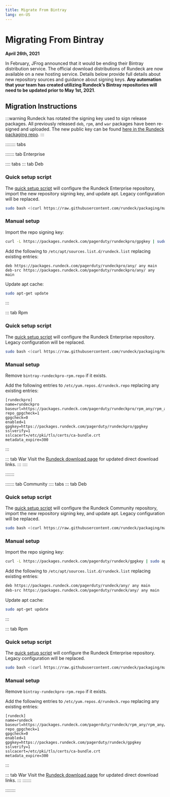 ```yaml
---
title: Migrate From Bintray
lang: en-US
---
```


# Migrating From Bintray
**April 26th, 2021**

In February, JFrog announced that it would be ending their Bintray distribution service. The official download distributions of Rundeck are now available on a new hosting service.  Details below provide full details about new repository sources and guidance about signing keys.  **Any automation that your team has created utilizing Rundeck’s Bintray repositories will need to be updated prior to May 1st, 2021**.

## Migration Instructions
:::warning
Rundeck has rotated the signing key used to sign release packages. All previously released
`deb`, `rpm`, and `war` packages have been re-signed and uploaded. The new public key can be found [here in the Rundeck packaging repo](https://github.com/rundeck/packaging/blob/main/pubring.gpg).
:::


:::::::: tabs

::::::: tab Enterprise

:::: tabs
::: tab Deb
### Quick setup script
The [quick setup script](https://github.com/rundeck/packaging/blob/main/scripts/deb-setup.sh) will configure the Rundeck Enterprise repository,
import the new repository signing key, and update apt. Legacy configuration
will be replaced.

```bash
sudo bash <(curl https://raw.githubusercontent.com/rundeck/packaging/main/scripts/deb-setup.sh) rundeckpro
```

### Manual setup

Import the repo signing key:
```bash
curl -L https://packages.rundeck.com/pagerduty/rundeckpro/gpgkey | sudo apt-key add -
```

Add the following to `/etc/apt/sources.list.d/rundeck.list` replacing existing entries:
```
deb https://packages.rundeck.com/pagerduty/rundeckpro/any/ any main
deb-src https://packages.rundeck.com/pagerduty/rundeckpro/any/ any main
```

Update apt cache:
```bash
sudo apt-get update
```

:::

::: tab Rpm
### Quick setup script
The [quick setup script](https://github.com/rundeck/packaging/blob/main/scripts/rpm-setup.sh) will configure the Rundeck Enterprise repository. Legacy configuration
will be replaced.

```bash
sudo bash <(curl https://raw.githubusercontent.com/rundeck/packaging/main/scripts/rpm-setup.sh) rundeckpro
```

### Manual setup

Remove `bintray-rundeckpro-rpm.repo` if it exists.

Add the following entries to `/etc/yum.repos.d/rundeck.repo` replacing any existing entries:
```properties
[rundeckpro]
name=rundeckpro
baseurl=https://packages.rundeck.com/pagerduty/rundeckpro/rpm_any/rpm_any/$basearch
repo_gpgcheck=1
gpgcheck=0
enabled=1
gpgkey=https://packages.rundeck.com/pagerduty/rundeckpro/gpgkey
sslverify=1
sslcacert=/etc/pki/tls/certs/ca-bundle.crt
metadata_expire=300
```

:::

::: tab War
Visit the [Rundeck download page](https://download.rundeck.com) for updated direct
download links.
:::
::::

:::::::


::::::: tab Community
:::: tabs
::: tab Deb
### Quick setup script
The [quick setup script](https://github.com/rundeck/packaging/blob/main/scripts/deb-setup.sh) will configure the Rundeck Community repository,
import the new repository signing key, and update apt. Legacy configuration
will be replaced.

```bash
sudo bash <(curl https://raw.githubusercontent.com/rundeck/packaging/main/scripts/deb-setup.sh) rundeck
```

### Manual setup

Import the repo signing key:
```bash
curl -L https://packages.rundeck.com/pagerduty/rundeck/gpgkey | sudo apt-key add -
```

Add the following to `/etc/apt/sources.list.d/rundeck.list` replacing existing entries:
```bash
deb https://packages.rundeck.com/pagerduty/rundeck/any/ any main
deb-src https://packages.rundeck.com/pagerduty/rundeck/any/ any main
```

Update apt cache:
```bash
sudo apt-get update
```

:::

::: tab Rpm
### Quick setup script
The [quick setup script](https://github.com/rundeck/packaging/blob/main/scripts/rpm-setup.sh) will configure the Rundeck Enterprise repository. Legacy configuration
will be replaced.

```bash
sudo bash <(curl https://raw.githubusercontent.com/rundeck/packaging/main/scripts/rpm-setup.sh) rundeck
```

### Manual setup

Remove `bintray-rundeckpro-rpm.repo` if it exists.

Add the following entries to `/etc/yum.repos.d/rundeck.repo` replacing any existing entries:
```properties
[rundeck]
name=rundeck
baseurl=https://packages.rundeck.com/pagerduty/rundeck/rpm_any/rpm_any/$basearch
repo_gpgcheck=1
gpgcheck=0
enabled=1
gpgkey=https://packages.rundeck.com/pagerduty/rundeck/gpgkey
sslverify=1
sslcacert=/etc/pki/tls/certs/ca-bundle.crt
metadata_expire=300
```

:::

::: tab War
Visit the [Rundeck download page](https://docs.rundeck.com/downloads.html) for updated direct
download links.
:::
:::::::

::::::::
